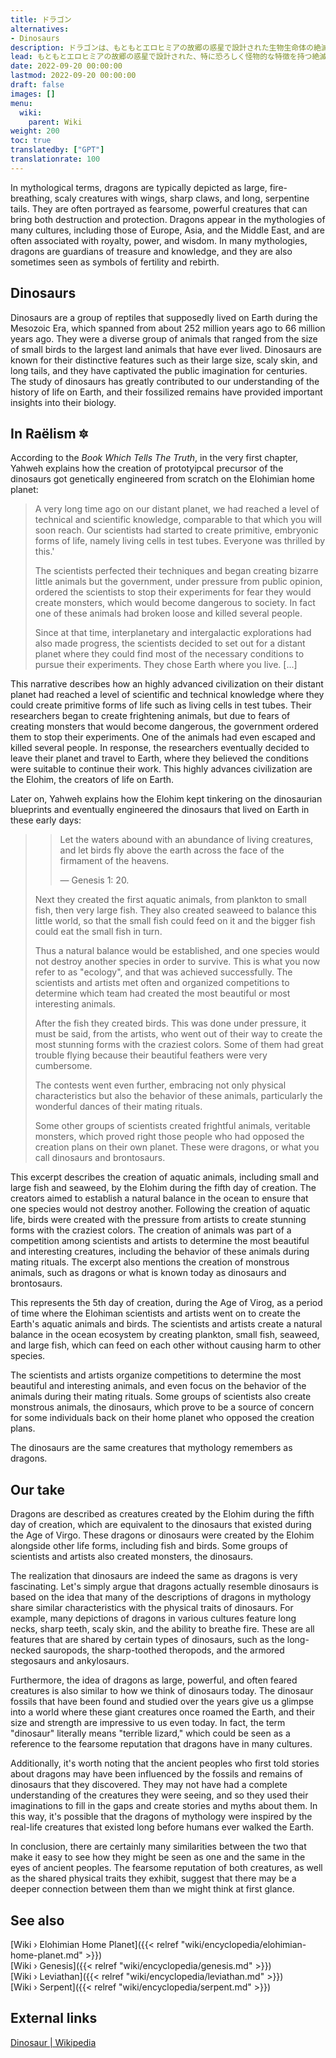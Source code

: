 ```yaml
---
title: ドラゴン
alternatives:
- Dinosaurs
description: ドラゴンは、もともとエロヒミアの故郷の惑星で設計された生物生命体の絶滅したクラスであり、特に恐ろしく怪物的な特徴を持っています。事故の重大さの結果として、研究と工学は、近くにある系外惑星である地球に移され、その表面で生命が動き始めました。これらのドラゴンは、古生物学を通じて恐竜として私たちに知られています。
lead: もともとエロヒミアの故郷の惑星で設計された、特に恐ろしく怪物的な特徴を持つ絶滅した種類の生物生命体。事故の重大さの結果として、研究と工学は、近くにある系外惑星である地球に移され、その表面で生命が動き始めました。これらのドラゴンは、古生物学を通じて恐竜として私たちに知られています。
date: 2022-09-20 00:00:00
lastmod: 2022-09-20 00:00:00
draft: false
images: []
menu:
  wiki:
    parent: Wiki
weight: 200
toc: true
translatedby: ["GPT"]
translationrate: 100
---
```


In mythological terms, dragons are typically depicted as large, fire-breathing, scaly creatures with wings, sharp claws, and long, serpentine tails. They are often portrayed as fearsome, powerful creatures that can bring both destruction and protection. Dragons appear in the mythologies of many cultures, including those of Europe, Asia, and the Middle East, and are often associated with royalty, power, and wisdom. In many mythologies, dragons are guardians of treasure and knowledge, and they are also sometimes seen as symbols of fertility and rebirth.

## Dinosaurs

Dinosaurs are a group of reptiles that supposedly lived on Earth during the Mesozoic Era, which spanned from about 252 million years ago to 66 million years ago. They were a diverse group of animals that ranged from the size of small birds to the largest land animals that have ever lived. Dinosaurs are known for their distinctive features such as their large size, scaly skin, and long tails, and they have captivated the public imagination for centuries. The study of dinosaurs has greatly contributed to our understanding of the history of life on Earth, and their fossilized remains have provided important insights into their biology.

## In Raëlism 🔯

According to the _Book Which Tells The Truth_, in the very first chapter, Yahweh explains how the creation of prototyipcal precursor of the dinosaurs got genetically engineered from scratch on the Elohimian home planet:

> A very long time ago on our distant planet, we had reached a level of technical and scientific knowledge, comparable to that which you will soon reach. Our scientists had started to create primitive, embryonic forms of life, namely living cells in test tubes. Everyone was thrilled by this.'
>
> The scientists perfected their techniques and began creating bizarre little animals but the government, under pressure from public opinion, ordered the scientists to stop their experiments for fear they would create monsters, which would become dangerous to society. In fact one of these animals had broken loose and killed several people.
>
> Since at that time, interplanetary and intergalactic explorations had also made progress, the scientists decided to set out for a distant planet where they could find most of the necessary conditions to pursue their experiments. They chose Earth where you live. [...]

This narrative describes how an highly advanced civilization on their distant planet had reached a level of scientific and technical knowledge where they could create primitive forms of life such as living cells in test tubes. Their researchers began to create frightening animals, but due to fears of creating monsters that would become dangerous, the government ordered them to stop their experiments. One of the animals had even escaped and killed several people. In response, the researchers eventually decided to leave their planet and travel to Earth, where they believed the conditions were suitable to continue their work. This highly advances civilization are the Elohim, the creators of life on Earth.

Later on, Yahweh explains how the Elohim kept tinkering on the dinosaurian blueprints and eventually engineered the dinosaurs that lived on Earth in these early days:

>> Let the waters abound with an abundance of living creatures, and let birds fly above the earth across the face of the firmament of the heavens.
>>
>> — Genesis 1: 20.
>
> Next they created the first aquatic animals, from plankton to small fish, then very large fish. They also created seaweed to balance this little world, so that the small fish could feed on it and the bigger fish could eat the small fish in turn.
>
> Thus a natural balance would be established, and one species would not destroy another species in order to survive. This is what you now refer to as "ecology", and that was achieved successfully. The scientists and artists met often and organized competitions to determine which team had created the most beautiful or most interesting animals.
>
> After the fish they created birds. This was done under pressure, it must be said, from the artists, who went out of their way to create the most stunning forms with the craziest colors. Some of them had great trouble flying because their beautiful feathers were very cumbersome.
>
> The contests went even further, embracing not only physical characteristics but also the behavior of these animals, particularly the wonderful dances of their mating rituals.
>
> Some other groups of scientists created frightful animals, veritable monsters, which proved right those people who had opposed the creation plans on their own planet. These were dragons, or what you call dinosaurs and brontosaurs.

This excerpt describes the creation of aquatic animals, including small and large fish and seaweed, by the Elohim during the fifth day of creation. The creators aimed to establish a natural balance in the ocean to ensure that one species would not destroy another. Following the creation of aquatic life, birds were created with the pressure from artists to create stunning forms with the craziest colors. The creation of animals was part of a competition among scientists and artists to determine the most beautiful and interesting creatures, including the behavior of these animals during mating rituals. The excerpt also mentions the creation of monstrous animals, such as dragons or what is known today as dinosaurs and brontosaurs.

This represents the 5th day of creation, during the Age of Virog, as a period of time where the Elohiman scientists and artists went on to create the Earth's aquatic animals and birds. The scientists and artists create a natural balance in the ocean ecosystem by creating plankton, small fish, seaweed, and large fish, which can feed on each other without causing harm to other species.

The scientists and artists organize competitions to determine the most beautiful and interesting animals, and even focus on the behavior of the animals during their mating rituals. Some groups of scientists also create monstrous animals, the dinosaurs, which prove to be a source of concern for some individuals back on their home planet who opposed the creation plans.

The dinosaurs are the same creatures that mythology remembers as dragons.

## Our take

Dragons are described as creatures created by the Elohim during the fifth day of creation, which are equivalent to the dinosaurs that existed during the Age of Virgo. These dragons or dinosaurs were created by the Elohim alongside other life forms, including fish and birds. Some groups of scientists and artists also created monsters, the dinosaurs.

The realization that dinosaurs are indeed the same as dragons is very fascinating. Let's simply argue that dragons actually resemble dinosaurs is based on the idea that many of the descriptions of dragons in mythology share similar characteristics with the physical traits of dinosaurs. For example, many depictions of dragons in various cultures feature long necks, sharp teeth, scaly skin, and the ability to breathe fire. These are all features that are shared by certain types of dinosaurs, such as the long-necked sauropods, the sharp-toothed theropods, and the armored stegosaurs and ankylosaurs.

Furthermore, the idea of dragons as large, powerful, and often feared creatures is also similar to how we think of dinosaurs today. The dinosaur fossils that have been found and studied over the years give us a glimpse into a world where these giant creatures once roamed the Earth, and their size and strength are impressive to us even today. In fact, the term "dinosaur" literally means "terrible lizard," which could be seen as a reference to the fearsome reputation that dragons have in many cultures.

Additionally, it's worth noting that the ancient peoples who first told stories about dragons may have been influenced by the fossils and remains of dinosaurs that they discovered. They may not have had a complete understanding of the creatures they were seeing, and so they used their imaginations to fill in the gaps and create stories and myths about them. In this way, it's possible that the dragons of mythology were inspired by the real-life creatures that existed long before humans ever walked the Earth.

In conclusion, there are certainly many similarities between the two that make it easy to see how they might be seen as one and the same in the eyes of ancient peoples. The fearsome reputation of both creatures, as well as the shared physical traits they exhibit, suggest that there may be a deeper connection between them than we might think at first glance.

## See also

[Wiki › Elohimian Home Planet]({{< relref "wiki/encyclopedia/elohimian-home-planet.md" >}})</br>
[Wiki › Genesis]({{< relref "wiki/encyclopedia/genesis.md" >}})</br>
[Wiki › Leviathan]({{< relref "wiki/encyclopedia/leviathan.md" >}})</br>
[Wiki › Serpent]({{< relref "wiki/encyclopedia/serpent.md" >}})</br>

## External links

[Dinosaur | Wikipedia](https://en.wikipedia.org/wiki/Dinosaur)</br>
